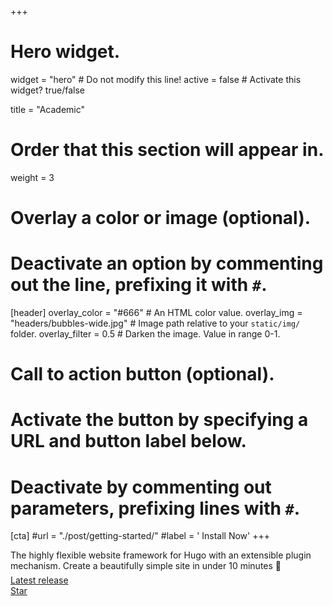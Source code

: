 +++
# Hero widget.
widget = "hero"  # Do not modify this line!
active = false  # Activate this widget? true/false

title = "Academic"

# Order that this section will appear in.
weight = 3

# Overlay a color or image (optional).
#   Deactivate an option by commenting out the line, prefixing it with `#`.
[header]
  overlay_color = "#666"  # An HTML color value.
  overlay_img = "headers/bubbles-wide.jpg"  # Image path relative to your `static/img/` folder.
  overlay_filter = 0.5  # Darken the image. Value in range 0-1.

# Call to action button (optional).
#   Activate the button by specifying a URL and button label below.
#   Deactivate by commenting out parameters, prefixing lines with `#`.
[cta]
  #url = "./post/getting-started/"
  #label = '<i class="fas fa-download"></i> Install Now'
+++

The highly flexible website framework for Hugo with an extensible plugin mechanism. Create a beautifully 
simple site in under 10 minutes :rocket:


<div style="margin-top: -0.5rem;">
  <a id="academic-release" href="https://sourcethemes.com/academic/updates" data-repo="gcushen/hugo-academic">
  Latest release <!-- V -->
  </a>
</div> 

<div class="mt-3">
  <a class="github-button" href="https://github.com/gcushen/hugo-academic" data-icon="octicon-star" data-size="large" data-show-count="true" aria-label="Star this on GitHub">Star</a>
</div>
<script async defer src="https://buttons.github.io/buttons.js"></script>
